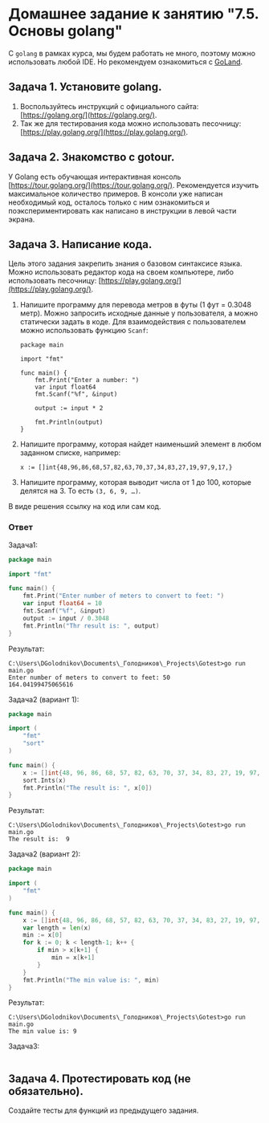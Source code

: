 # Домашнее задание к занятию "7.5. Основы golang"

С `golang` в рамках курса, мы будем работать не много, поэтому можно использовать любой IDE. 
Но рекомендуем ознакомиться с [GoLand](https://www.jetbrains.com/ru-ru/go/).  

## Задача 1. Установите golang.
1. Воспользуйтесь инструкций с официального сайта: [https://golang.org/](https://golang.org/).
2. Так же для тестирования кода можно использовать песочницу: [https://play.golang.org/](https://play.golang.org/).

## Задача 2. Знакомство с gotour.
У Golang есть обучающая интерактивная консоль [https://tour.golang.org/](https://tour.golang.org/). 
Рекомендуется изучить максимальное количество примеров. В консоли уже написан необходимый код, 
осталось только с ним ознакомиться и поэкспериментировать как написано в инструкции в левой части экрана.  

## Задача 3. Написание кода. 
Цель этого задания закрепить знания о базовом синтаксисе языка. Можно использовать редактор кода 
на своем компьютере, либо использовать песочницу: [https://play.golang.org/](https://play.golang.org/).

1. Напишите программу для перевода метров в футы (1 фут = 0.3048 метр). Можно запросить исходные данные 
у пользователя, а можно статически задать в коде.
    Для взаимодействия с пользователем можно использовать функцию `Scanf`:
    ```
    package main
    
    import "fmt"
    
    func main() {
        fmt.Print("Enter a number: ")
        var input float64
        fmt.Scanf("%f", &input)
    
        output := input * 2
    
        fmt.Println(output)    
    }
    ```
 
2. Напишите программу, которая найдет наименьший элемент в любом заданном списке, например:
    ```
    x := []int{48,96,86,68,57,82,63,70,37,34,83,27,19,97,9,17,}
    ```
3. Напишите программу, которая выводит числа от 1 до 100, которые делятся на 3. То есть `(3, 6, 9, …)`.

В виде решения ссылку на код или сам код. 

### Ответ

Задача1:
```go
package main

import "fmt"

func main() {
	fmt.Print("Enter number of meters to convert to feet: ")
	var input float64 = 10
	fmt.Scanf("%f", &input)
	output := input / 0.3048
	fmt.Println("Thr result is: ", output)
}
```
Результат:
```
C:\Users\DGolodnikov\Documents\_Голодников\_Projects\Gotest>go run main.go
Enter number of meters to convert to feet: 50
164.04199475065616
```
Задача2 (вариант 1):
```go
package main

import (
	"fmt"
	"sort"
)

func main() {
	x := []int{48, 96, 86, 68, 57, 82, 63, 70, 37, 34, 83, 27, 19, 97, 9, 17}
	sort.Ints(x)
	fmt.Println("The result is: ", x[0])
}
```
Результат:
```
C:\Users\DGolodnikov\Documents\_Голодников\_Projects\Gotest>go run main.go
The result is:  9
```
Задача2 (вариант 2):
```go
package main

import (
	"fmt"
)

func main() {
	x := []int{48, 96, 86, 68, 57, 82, 63, 70, 37, 34, 83, 27, 19, 97, 9, 17}
	var length = len(x)
	min := x[0]
	for k := 0; k < length-1; k++ {
		if min > x[k+1] {
			min = x[k+1]
		}
	}
	fmt.Println("The min value is: ", min)
}
```
Результат:
```
C:\Users\DGolodnikov\Documents\_Голодников\_Projects\Gotest>go run main.go
The min value is: 9
```

Задача3:
```
```

## Задача 4. Протестировать код (не обязательно).

Создайте тесты для функций из предыдущего задания. 



